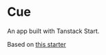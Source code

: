# Cue

An app built with Tanstack Start.

Based on [this starter](https://github.com/ally-ahmed/tss-app)